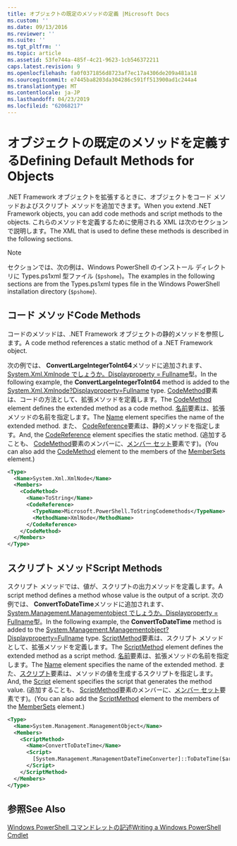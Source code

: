 ```yaml
---
title: オブジェクトの既定のメソッドの定義 |Microsoft Docs
ms.custom: ''
ms.date: 09/13/2016
ms.reviewer: ''
ms.suite: ''
ms.tgt_pltfrm: ''
ms.topic: article
ms.assetid: 53fe744a-485f-4c21-9623-1cb546372211
caps.latest.revision: 9
ms.openlocfilehash: fa0f0371856d8723af7ec17a4306de209a481a18
ms.sourcegitcommit: e7445ba8203da304286c591ff513900ad1c244a4
ms.translationtype: MT
ms.contentlocale: ja-JP
ms.lasthandoff: 04/23/2019
ms.locfileid: "62068217"
---
```

# <a name="defining-default-methods-for-objects"></a><span data-ttu-id="1ed09-102">オブジェクトの既定のメソッドを定義する</span><span class="sxs-lookup"><span data-stu-id="1ed09-102">Defining Default Methods for Objects</span></span>

<span data-ttu-id="1ed09-103">.NET Framework オブジェクトを拡張するときに、オブジェクトをコード メソッドおよびスクリプト メソッドを追加できます。</span><span class="sxs-lookup"><span data-stu-id="1ed09-103">When you extend .NET Framework objects, you can add code methods and script methods to the objects.</span></span> <span data-ttu-id="1ed09-104">これらのメソッドを定義するために使用される XML は次のセクションで説明します。</span><span class="sxs-lookup"><span data-stu-id="1ed09-104">The XML that is used to define these methods is described in the following sections.</span></span>

> [!NOTE]
> <span data-ttu-id="1ed09-105">セクションでは、次の例は、Windows PowerShell のインストール ディレクトリに Types.ps1xml 型ファイル (`$pshome`)。</span><span class="sxs-lookup"><span data-stu-id="1ed09-105">The examples in the following sections are from the Types.ps1xml types file in the Windows PowerShell installation directory (`$pshome`).</span></span>

## <a name="code-methods"></a><span data-ttu-id="1ed09-106">コード メソッド</span><span class="sxs-lookup"><span data-stu-id="1ed09-106">Code Methods</span></span>

<span data-ttu-id="1ed09-107">コードのメソッドは、.NET Framework オブジェクトの静的メソッドを参照します。</span><span class="sxs-lookup"><span data-stu-id="1ed09-107">A code method references a static method of a .NET Framework object.</span></span>

<span data-ttu-id="1ed09-108">次の例では、 **ConvertLargeIntegerToInt64**メソッドに追加されます、 [System.Xml.Xmlnode でしょうか。Displayproperty = Fullname](/dotnet/api/System.Xml.XmlNode)型。</span><span class="sxs-lookup"><span data-stu-id="1ed09-108">In the following example, the **ConvertLargeIntegerToInt64** method is added to the [System.Xml.Xmlnode?Displayproperty=Fullname](/dotnet/api/System.Xml.XmlNode) type.</span></span> <span data-ttu-id="1ed09-109">[CodeMethod](http://msdn.microsoft.com/en-us/1ea9b031-bbcf-4e35-b497-bf30fa0b1b05)要素は、コードの方法として、拡張メソッドを定義します。</span><span class="sxs-lookup"><span data-stu-id="1ed09-109">The [CodeMethod](http://msdn.microsoft.com/en-us/1ea9b031-bbcf-4e35-b497-bf30fa0b1b05) element defines the extended method as a code method.</span></span> <span data-ttu-id="1ed09-110">[名前](http://msdn.microsoft.com/en-us/b58e9d21-c8c9-49a5-909e-9c1cfc64f873)要素は、拡張メソッドの名前を指定します。</span><span class="sxs-lookup"><span data-stu-id="1ed09-110">The [Name](http://msdn.microsoft.com/en-us/b58e9d21-c8c9-49a5-909e-9c1cfc64f873) element specifies the name of the extended method.</span></span> <span data-ttu-id="1ed09-111">また、 [CodeReference](http://msdn.microsoft.com/en-us/70017b85-18d2-4f55-8357-92f309d5618b)要素は、静的メソッドを指定します。</span><span class="sxs-lookup"><span data-stu-id="1ed09-111">And, the [CodeReference](http://msdn.microsoft.com/en-us/70017b85-18d2-4f55-8357-92f309d5618b) element specifies the static method.</span></span> <span data-ttu-id="1ed09-112">(追加することも、 [CodeMethod](http://msdn.microsoft.com/en-us/1ea9b031-bbcf-4e35-b497-bf30fa0b1b05)要素のメンバーに、[メンバー セット](http://msdn.microsoft.com/en-us/46a50fb5-e150-4c03-8584-e1b53e4d49e3)要素です)。</span><span class="sxs-lookup"><span data-stu-id="1ed09-112">(You can also add the [CodeMethod](http://msdn.microsoft.com/en-us/1ea9b031-bbcf-4e35-b497-bf30fa0b1b05) element to the members of the [MemberSets](http://msdn.microsoft.com/en-us/46a50fb5-e150-4c03-8584-e1b53e4d49e3) element.)</span></span>

```xml
<Type>
  <Name>System.Xml.XmlNode</Name>
  <Members>
    <CodeMethod>
      <Name>ToString</Name>
      <CodeReference>
        <TypeName>Microsoft.PowerShell.ToStringCodemethods</TypeName>
        <MethodName>XmlNode</MethodName>
      </CodeReference>
    </CodeMethod>
  </Members>
</Type>
```

## <a name="script-methods"></a><span data-ttu-id="1ed09-113">スクリプト メソッド</span><span class="sxs-lookup"><span data-stu-id="1ed09-113">Script Methods</span></span>

<span data-ttu-id="1ed09-114">スクリプト メソッドでは、値が、スクリプトの出力メソッドを定義します。</span><span class="sxs-lookup"><span data-stu-id="1ed09-114">A script method defines a method whose value is the output of a script.</span></span> <span data-ttu-id="1ed09-115">次の例では、 **ConvertToDateTime**メソッドに追加されます、 [System.Management.Managementobject でしょうか。Displayproperty = Fullname](/dotnet/api/System.Management.ManagementObject)型。</span><span class="sxs-lookup"><span data-stu-id="1ed09-115">In the following example, the **ConvertToDateTime** method is added to the [System.Management.Managementobject?Displayproperty=Fullname](/dotnet/api/System.Management.ManagementObject) type.</span></span> <span data-ttu-id="1ed09-116">[ScriptMethod](http://msdn.microsoft.com/en-us/59f8160f-bc95-42f0-92e2-b16a616bc65c)要素は、スクリプト メソッドとして、拡張メソッドを定義します。</span><span class="sxs-lookup"><span data-stu-id="1ed09-116">The [ScriptMethod](http://msdn.microsoft.com/en-us/59f8160f-bc95-42f0-92e2-b16a616bc65c) element defines the extended method as a script method.</span></span> <span data-ttu-id="1ed09-117">[名前](http://msdn.microsoft.com/en-us/b58e9d21-c8c9-49a5-909e-9c1cfc64f873)要素は、拡張メソッドの名前を指定します。</span><span class="sxs-lookup"><span data-stu-id="1ed09-117">The [Name](http://msdn.microsoft.com/en-us/b58e9d21-c8c9-49a5-909e-9c1cfc64f873) element specifies the name of the extended method.</span></span> <span data-ttu-id="1ed09-118">また、[スクリプト](http://msdn.microsoft.com/en-us/1937ad1b-bb2b-4512-9864-01fc0767d46f)要素は、メソッドの値を生成するスクリプトを指定します。</span><span class="sxs-lookup"><span data-stu-id="1ed09-118">And, the [Script](http://msdn.microsoft.com/en-us/1937ad1b-bb2b-4512-9864-01fc0767d46f) element specifies the script that generates the method value.</span></span> <span data-ttu-id="1ed09-119">(追加することも、 [ScriptMethod](http://msdn.microsoft.com/en-us/59f8160f-bc95-42f0-92e2-b16a616bc65c)要素のメンバーに、[メンバー セット](http://msdn.microsoft.com/en-us/46a50fb5-e150-4c03-8584-e1b53e4d49e3)要素です)。</span><span class="sxs-lookup"><span data-stu-id="1ed09-119">(You can also add the [ScriptMethod](http://msdn.microsoft.com/en-us/59f8160f-bc95-42f0-92e2-b16a616bc65c) element to the members of the [MemberSets](http://msdn.microsoft.com/en-us/46a50fb5-e150-4c03-8584-e1b53e4d49e3) element.)</span></span>

```xml
<Type>
  <Name>System.Management.ManagementObject</Name>
  <Members>
    <ScriptMethod>
      <Name>ConvertToDateTime</Name>
      <Script>
        [System.Management.ManagementDateTimeConverter]::ToDateTime($args[0])
      </Script>
    </ScriptMethod>
  </Members>
</Type>
```

## <a name="see-also"></a><span data-ttu-id="1ed09-120">参照</span><span class="sxs-lookup"><span data-stu-id="1ed09-120">See Also</span></span>

[<span data-ttu-id="1ed09-121">Windows PowerShell コマンドレットの記述</span><span class="sxs-lookup"><span data-stu-id="1ed09-121">Writing a Windows PowerShell Cmdlet</span></span>](./writing-a-windows-powershell-cmdlet.md)